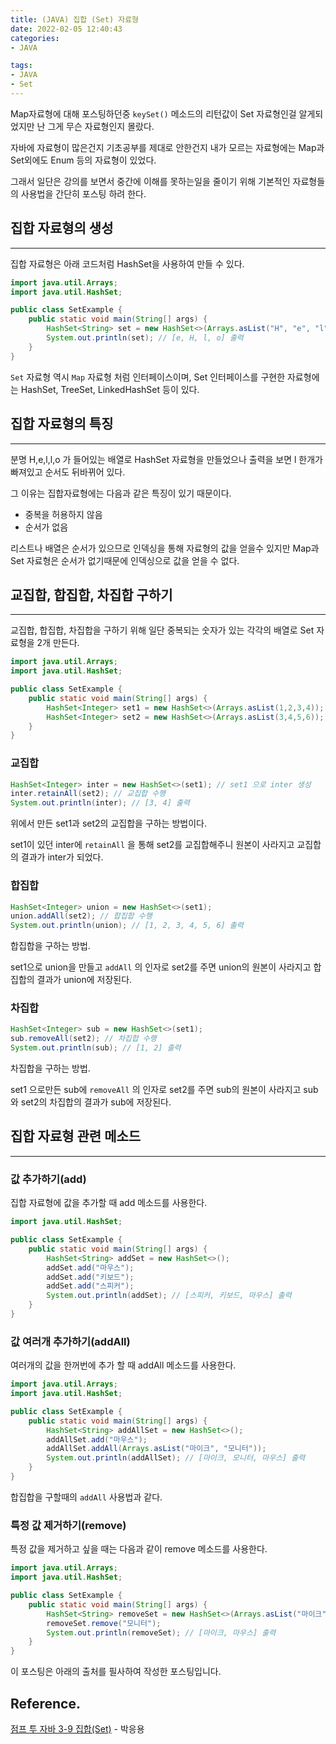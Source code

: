```yaml
---
title: (JAVA) 집합 (Set) 자료형
date: 2022-02-05 12:40:43  
categories:   
- JAVA 

tags:
- JAVA
- Set
---
```



Map자료형에 대해 포스팅하던중 `keySet()` 메소드의 리턴값이 Set 자료형인걸 알게되었지만 난 그게 무슨 자료형인지 몰랐다.

자바에 자료형이 많은건지 기초공부를 제대로 안한건지 내가 모르는 자료형에는 Map과 Set외에도 Enum 등의 자료형이 있었다.

그래서 일단은 강의를 보면서 중간에 이해를 못하는일을 줄이기 위해 기본적인 자료형들의 사용법을 간단히 포스팅 하려 한다.

## 집합 자료형의 생성

---

집합 자료형은 아래 코드처럼 HashSet을 사용하여 만들 수 있다. 

```java
import java.util.Arrays;
import java.util.HashSet;

public class SetExample {
    public static void main(String[] args) {
        HashSet<String> set = new HashSet<>(Arrays.asList("H", "e", "l", "l", "o"));
        System.out.println(set); // [e, H, l, o] 출력
    }
}
```

`Set` 자료형 역시 `Map` 자료형 처럼 인터페이스이며, Set 인터페이스를 구현한 자료형에는 HashSet, TreeSet, LinkedHashSet 등이 있다.

## 집합 자료형의 특징

---

분명 H,e,l,l,o 가 들어있는 배열로 HashSet 자료형을 만들었으나 출력을 보면 l 한개가 빠져있고 순서도 뒤바뀌어 있다.

그 이유는 집합자료형에는 다음과 같은 특징이 있기 때문이다.

- 중복을 허용하지 않음
- 순서가 없음

리스트나 배열은 순서가 있으므로 인덱싱을 통해 자료형의 값을 얻을수 있지만 Map과 Set 자료형은 순서가 없기때문에 인덱싱으로 값을 얻을 수 없다.

## 교집합, 합집합, 차집합 구하기

---

교집합, 합집합, 차집합을 구하기 위해 일단 중복되는 숫자가 있는 각각의 배열로 Set 자료형을 2개 만든다.

```java
import java.util.Arrays;
import java.util.HashSet;

public class SetExample {
    public static void main(String[] args) {
        HashSet<Integer> set1 = new HashSet<>(Arrays.asList(1,2,3,4));
        HashSet<Integer> set2 = new HashSet<>(Arrays.asList(3,4,5,6));
    }
}
```

### 교집합

```java
HashSet<Integer> inter = new HashSet<>(set1); // set1 으로 inter 생성
inter.retainAll(set2); // 교집합 수행
System.out.println(inter); // [3, 4] 출력
```

위에서 만든 set1과 set2의 교집합을 구하는 방법이다.

set1이 있던 inter에 `retainAll` 을 통해 set2를 교집합해주니 원본이 사라지고 교집합의 결과가 inter가 되었다.

### 합집합

```java
HashSet<Integer> union = new HashSet<>(set1);
union.addAll(set2); // 합집합 수행
System.out.println(union); // [1, 2, 3, 4, 5, 6] 출력
```

합집합을 구하는 방법.

set1으로 union을 만들고 `addAll` 의 인자로 set2를 주면 union의 원본이 사라지고 합집합의 결과가 union에 저장된다.

### 차집합

```java
HashSet<Integer> sub = new HashSet<>(set1);
sub.removeAll(set2); // 차집합 수행
System.out.println(sub); // [1, 2] 출력
```

차집합을 구하는 방법.

set1 으로만든 sub에 `removeAll` 의 인자로 set2를 주면 sub의 원본이 사라지고  sub와 set2의 차집합의 결과가 sub에 저장된다.

## 집합 자료형 관련 메소드

---

### 값 추가하기(add)

집합 자료형에 값을 추가할 때 add 메소드를 사용한다.

```java
import java.util.HashSet;

public class SetExample {
    public static void main(String[] args) {
        HashSet<String> addSet = new HashSet<>();
        addSet.add("마우스");
        addSet.add("키보드");
        addSet.add("스피커");
        System.out.println(addSet); // [스피커, 키보드, 마우스] 출력
    }
}
```

### 값 여러개 추가하기(addAll)

여러개의 값을 한꺼번에 추가 할 때 addAll 메소드를 사용한다.

```java
import java.util.Arrays;
import java.util.HashSet;

public class SetExample {
    public static void main(String[] args) {
        HashSet<String> addAllSet = new HashSet<>();
        addAllSet.add("마우스");
        addAllSet.addAll(Arrays.asList("마이크", "모니터"));
        System.out.println(addAllSet); // [마이크, 모니터, 마우스] 출력
    }
}
```

합집합을 구할때의 `addAll` 사용법과 같다.

### 특정 값 제거하기(remove)

특정 값을 제거하고 싶을 때는 다음과 같이 remove 메소드를 사용한다.

```java
import java.util.Arrays;
import java.util.HashSet;

public class SetExample {
    public static void main(String[] args) {
        HashSet<String> removeSet = new HashSet<>(Arrays.asList("마이크", "모니터", "마우스"));
        removeSet.remove("모니터");
        System.out.println(removeSet); // [마이크, 마우스] 출력
    }
}
```

이 포스팅은 아래의 출처를 필사하여 작성한 포스팅입니다.

## Reference.

[점프 투 자바 3-9 집합(Set)](https://wikidocs.net/157108) - 박응용